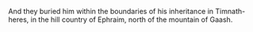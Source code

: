 And they buried him within the boundaries of his inheritance in Timnath-heres, in the hill country of Ephraim, north of the mountain of Gaash.
